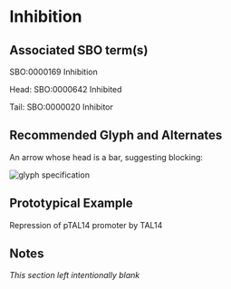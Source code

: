 # Inhibition

## Associated SBO term(s)
SBO:0000169 Inhibition

Head: SBO:0000642 Inhibited 

Tail: SBO:0000020 Inhibitor

## Recommended Glyph and Alternates
An arrow whose head is a bar, suggesting blocking:

![glyph specification](inhibition-specification.png)

## Prototypical Example

Repression of pTAL14 promoter by TAL14

## Notes
*This section left intentionally blank*
